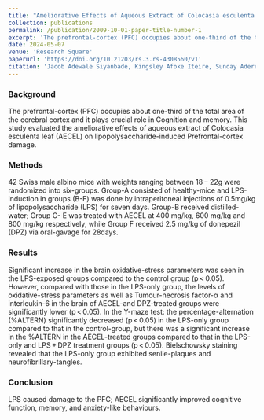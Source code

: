 ```yaml
---
title: "Ameliorative Effects of Aqueous Extract of Colocasia esculenta Leaf Against Lipopolysaccharide-Induced Prefrontal cortex damage in Mice"
collection: publications
permalink: /publication/2009-10-01-paper-title-number-1
excerpt: 'The prefrontal-cortex (PFC) occupies about one-third of the total area of the cerebral cortex and it plays crucial role in Cognition and memory. This study evaluated the ameliorative effects of aqueous extract of Colocasia esculenta leaf (AECEL) on lipopolysaccharide-induced Prefrontal-cortex damage...'
date: 2024-05-07
venue: 'Research Square'
paperurl: 'https://doi.org/10.21203/rs.3.rs-4308560/v1'
citation: 'Jacob Adewale Siyanbade, Kingsley Afoke Iteire, Sunday Aderemi Adelakun et al. Ameliorative Effects of Aqueous Extract of Colocasia esculenta Leaf Against Lipopolysaccharide-Induced Prefrontal Cortex Damage in Mice, 07 May 2024, PREPRINT (Version 1) available at Research Square [https://doi.org/10.21203/rs.3.rs-4308560/v1]'
---
```


### Background
The prefrontal-cortex (PFC) occupies about one-third of the total area of the cerebral cortex and it plays crucial role in Cognition and memory. This study evaluated the ameliorative effects of aqueous extract of Colocasia esculenta leaf (AECEL) on lipopolysaccharide-induced Prefrontal-cortex damage.

### Methods
42 Swiss male albino mice with weights ranging between 18 − 22g were randomized into six-groups. Group-A consisted of healthy-mice and LPS-induction in groups (B-F) was done by intraperitoneal injections of 0.5mg/kg of lipopolysaccharide (LPS) for seven days. Group-B received distilled-water; Group C- E was treated with AECEL at 400 mg/kg, 600 mg/kg and 800 mg/kg respectively, while Group F received 2.5 mg/kg of donepezil (DPZ) via oral-gavage for 28days.

### Results
Significant increase in the brain oxidative-stress parameters was seen in the LPS-exposed groups compared to the control group (p < 0.05). However, compared with those in the LPS-only group, the levels of oxidative-stress parameters as well as Tumour-necrosis factor-α and interleukin-6 in the brain of AECEL-and DPZ-treated groups were significantly lower (p < 0.05). In the Y-maze test: the percentage-alternation (%ALTERN) significantly decreased (p < 0.05) in the LPS-only group compared to that in the control-group, but there was a significant increase in the %ALTERN in the AECEL-treated groups compared to that in the LPS-only and LPS + DPZ treatment groups (p < 0.05). Bielschowsky staining revealed that the LPS-only group exhibited senile-plaques and neurofibrillary-tangles.

### Conclusion
LPS caused damage to the PFC; AECEL significantly improved cognitive function, memory, and anxiety-like behaviours.
